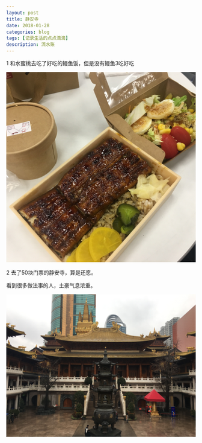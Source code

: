 ```yaml
---
layout: post
title: 静安寺
date: 2018-01-28
categories: blog
tags: [记录生活的点点滴滴]
description: 流水账
---
```


1 和水蜜桃去吃了好吃的鳗鱼饭，但是没有鳗鱼3吃好吃

![鳗鱼饭](https://raw.githubusercontent.com/cksmct/MarkdownPhotos/master/%E5%BE%AE%E4%BF%A1%E5%9B%BE%E7%89%87_20180129111110.jpg)

2 去了50块门票的静安寺，算是还愿。

看到很多做法事的人，土豪气息浓重。

![静安寺](https://raw.githubusercontent.com/cksmct/MarkdownPhotos/master/%E5%BE%AE%E4%BF%A1%E5%9B%BE%E7%89%87_20180129111126.jpg)



